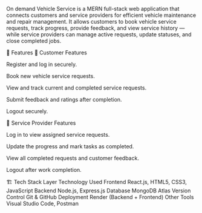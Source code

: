 On demand Vehicle Service is a MERN full-stack web application that connects customers and service providers for efficient vehicle maintenance and repair management.
It allows customers to book vehicle service requests, track progress, provide feedback, and view service history — while service providers can manage active requests, update statuses, and close completed jobs.

🧩 Features
👤 Customer Features

Register and log in securely.

Book new vehicle service requests.

View and track current and completed service requests.

Submit feedback and ratings after completion.

Logout securely.

🧰 Service Provider Features

Log in to view assigned service requests.

Update the progress and mark tasks as completed.

View all completed requests and customer feedback.

Logout after work completion.

🏗️ Tech Stack
Layer	Technology Used
Frontend	React.js, HTML5, CSS3, JavaScript
Backend	Node.js, Express.js
Database	MongoDB Atlas
Version Control	Git & GitHub
Deployment	Render (Backend + Frontend)
Other Tools	Visual Studio Code, Postman
